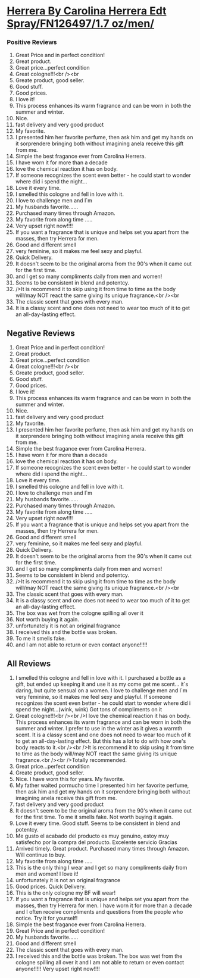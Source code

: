 # [Herrera By Carolina Herrera Edt Spray/FN126497/1.7 oz/men/](https://products.checkmycream.com/products/Herrera-By-Carolina-Herrera-Edt-SprayFN1264971.7-ozmen.html)

### Positive Reviews

<ol>
      <li>Great Price and in perfect condition!</li>
      <li>Great product.  </li>
      <li>Great price...perfect condition</li>
      <li>Great cologne!!!&lt;br /&gt;&lt;br</li>
      <li>Greate product, good seller.</li>
      <li>Good stuff.</li>
      <li>Good prices.  </li>
      <li>I love it!</li>
      <li>This process enhances its warm fragrance and can be worn in both the summer and winter.  </li>
      <li>Nice.  </li>
      <li>fast delivery and very good product</li>
      <li>My favorite.</li>
      <li>I presented him her favorite perfume, then ask him and get my hands on it sorprendere bringing both without imagining anela receive this gift from me.</li>
      <li>Simple the best fragance ever from Carolina Herrera.</li>
      <li>I have worn it for more than a decade</li>
      <li>love the chemical reaction it has on body.  </li>
      <li>If someone recognizes the scent even better - he could start to wonder where did i spend the night...</li>
      <li>Love it every time.</li>
      <li>I smelled this cologne and fell in love with it.</li>
      <li>I love to challenge men and I&#x60;m</li>
      <li>My husbands favorite......</li>
      <li>Purchased many times through Amazon.  </li>
      <li>My favorite from along time .....</li>
      <li>Very upset right now!!!!</li>
      <li>If you want a fragrance that is unique and helps set you apart from the masses, then try Herrera for men.</li>
      <li>Good and different smell</li>
      <li>very feminine, so it makes me feel sexy and playful.</li>
      <li>Quick Delivery.</li>
      <li>It doesn&#x27;t seem to be the original aroma from the 90&#x27;s when it came out for the first time.</li>
      <li>and I get so many compliments daily from men and women!</li>
      <li>Seems to be consistent in blend and potentcy.</li>
      <li>/&gt;It is recommend it to skip using it from time to time as the body will/may NOT react the same giving its unique fragrance.&lt;br /&gt;&lt;br</li>
      <li>The classic scent that goes with every man.</li>
      <li>It is a classy scent and one does not need to wear too much of it to get an all-day-lasting effect.  </li>
</ol>


<h2>Negative Reviews</h2>
<ol>
<li> Great Price and in perfect condition!</li>
<li> Great product.  </li>
<li> Great price...perfect condition</li>
<li> Great cologne!!!&lt;br /&gt;&lt;br</li>
<li> Greate product, good seller.</li>
<li> Good stuff.</li>
<li> Good prices.  </li>
<li> I love it!</li>
<li> This process enhances its warm fragrance and can be worn in both the summer and winter.  </li>
<li> Nice.  </li>
<li> fast delivery and very good product</li>
<li> My favorite.</li>
<li> I presented him her favorite perfume, then ask him and get my hands on it sorprendere bringing both without imagining anela receive this gift from me.</li>
<li> Simple the best fragance ever from Carolina Herrera.</li>
<li> I have worn it for more than a decade</li>
<li> love the chemical reaction it has on body.  </li>
<li> If someone recognizes the scent even better - he could start to wonder where did i spend the night...</li>
<li> Love it every time.</li>
<li> I smelled this cologne and fell in love with it.</li>
<li> I love to challenge men and I&#x60;m</li>
<li> My husbands favorite......</li>
<li> Purchased many times through Amazon.  </li>
<li> My favorite from along time .....</li>
<li> Very upset right now!!!!</li>
<li> If you want a fragrance that is unique and helps set you apart from the masses, then try Herrera for men.</li>
<li> Good and different smell</li>
<li> very feminine, so it makes me feel sexy and playful.</li>
<li> Quick Delivery.</li>
<li> It doesn&#x27;t seem to be the original aroma from the 90&#x27;s when it came out for the first time.</li>
<li> and I get so many compliments daily from men and women!</li>
<li> Seems to be consistent in blend and potentcy.</li>
<li> /&gt;It is recommend it to skip using it from time to time as the body will/may NOT react the same giving its unique fragrance.&lt;br /&gt;&lt;br</li>
<li> The classic scent that goes with every man.</li>
<li> It is a classy scent and one does not need to wear too much of it to get an all-day-lasting effect.  </li>
<li> The box was wet from the cologne spilling all over it</li>
<li> Not worth buying it again.</li>
<li> unfortunately it is not an original fragrance</li>
<li> I received this and the bottle was broken.</li>
<li> To me it smells fake.</li>
<li> and I am not able to return or even contact anyone!!!!!</li>
</ol>

<h2>All Reviews</h2>

<ol>
    <li> I smelled this cologne and fell in love with it. I purchased a bottle as a gift, but ended up keeping it and use it as my come get me scent... it&#x60;s daring, but quite sensual on a women. I love to challenge men and I&#x60;m very feminine, so it makes me feel sexy and playful. If someone recognizes the scent even better - he could start to wonder where did i spend the night...(wink, wink) Got tons of compliments on it</li>
    <li> Great cologne!!!&lt;br /&gt;&lt;br /&gt;I love the chemical reaction it has on body.  This process enhances its warm fragrance and can be worn in both the summer and winter.  I prefer to use in the winter as it gives a warmth scent.  It is a classy scent and one does not need to wear too much of it to get an all-day-lasting effect.  But this has a lot to do with how one&#x27;s body reacts to it.&lt;br /&gt;&lt;br /&gt;It is recommend it to skip using it from time to time as the body will/may NOT react the same giving its unique fragrance.&lt;br /&gt;&lt;br /&gt;Totally recommended.</li>
    <li> Great price...perfect condition</li>
    <li> Greate product, good seller.</li>
    <li> Nice.  I have worn this for years.  My favorite.</li>
    <li> My father waited pormucho time I presented him her favorite perfume, then ask him and get my hands on it sorprendere bringing both without imagining anela receive this gift from me.</li>
    <li> fast delivery and very good product</li>
    <li> It doesn&#x27;t seem to be the original aroma from the 90&#x27;s when it came out for the first time. To me it smells fake. Not worth buying it again.</li>
    <li> Love it every time. Good stuff. Seems to be consistent in blend and potentcy.</li>
    <li> Me gusto el acabado del producto es muy genuino, estoy muy satisfecho por la compra del producto. Excelente servicio Gracias</li>
    <li> Arrived timely. Great product.  Purchased many times through Amazon.  Will continue to buy.</li>
    <li> My favorite from along time .....</li>
    <li> This is the only thing I wear and I get so many compliments daily from men and women! I love it!</li>
    <li> unfortunately it is not an original fragrance</li>
    <li> Good prices.  Quick Delivery.</li>
    <li> This is the only cologne my BF will wear!</li>
    <li> If you want a fragrance that is unique and helps set you apart from the masses, then try Herrera for men. I have worn it for more than a decade and I often receive compliments and questions from the people who notice. Try it for yourself!</li>
    <li> Simple the best fragance ever from Carolina Herrera.</li>
    <li> Great Price and in perfect condition!</li>
    <li> My husbands favorite......</li>
    <li> Good and different smell</li>
    <li> The classic scent that goes with every man.</li>
    <li> I received this and the bottle was broken. The box was wet from the cologne spilling all over it and I am not able to return or even contact anyone!!!!! Very upset right now!!!!</li>
</ol>




